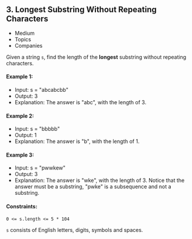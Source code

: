 ## 3. Longest Substring Without Repeating Characters

- Medium
- Topics
- Companies

Given a string `s`, find the length of the **longest** substring without repeating characters.

#### Example 1:

- Input: s = "abcabcbb"
- Output: 3
- Explanation: The answer is "abc", with the length of 3.

#### Example 2:

- Input: s = "bbbbb"
- Output: 1
- Explanation: The answer is "b", with the length of 1.

#### Example 3:

- Input: s = "pwwkew"
- Output: 3
- Explanation: The answer is "wke", with the length of 3.
  Notice that the answer must be a substring, "pwke" is a subsequence and not a substring.

#### Constraints:

`0 <= s.length <= 5 * 104`

`s` consists of English letters, digits, symbols and spaces.
